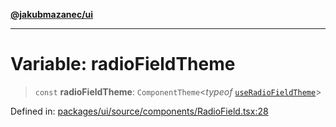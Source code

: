 [**@jakubmazanec/ui**](../README.md)

---

# Variable: radioFieldTheme

> `const` **radioFieldTheme**: `ComponentTheme`\<_typeof_
> [`useRadioFieldTheme`](../functions/useRadioFieldTheme.md)\>

Defined in:
[packages/ui/source/components/RadioField.tsx:28](https://github.com/jakubmazanec/tools/blob/90a5050fae768000bb00b2044438762c3c8c0f98/packages/ui/source/components/RadioField.tsx#L28)
